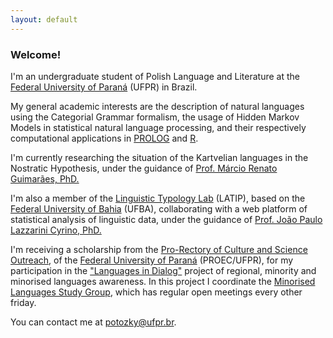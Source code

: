 ```yaml
---
layout: default
---
```


### Welcome!

I'm an undergraduate student of Polish Language and Literature at the [Federal University of Paraná](https://www.ufpr.br/) (UFPR) in Brazil.

My general academic interests are the description of natural languages using the Categorial Grammar formalism, the usage of Hidden Markov Models in statistical natural language processing, and their respectively computational applications in [PROLOG](https://www.swi-prolog.org/) and [R](https://www.r-project.org/). 

I'm currently researching the situation of the Kartvelian languages in the Nostratic Hypothesis, under the guidance of [Prof. Márcio Renato Guimarães, PhD.](https://marciorenato.wordpress.com/)

I'm also a member of the [Linguistic Typology Lab](http://latip.com.br/) (LATIP), based on the [Federal University of Bahia](https://www.ufba.br/) (UFBA), collaborating with a web platform of statistical analysis of linguistic data, under the guidance of [Prof. João Paulo Lazzarini Cyrino, PhD.](http://lattes.cnpq.br/0607604801534336)

I'm receiving a scholarship from the [Pro-Rectory of Culture and Science Outreach](http://www.proec.ufpr.br), of the [Federal University of Paraná](https://www.ufpr.br/) (PROEC/UFPR), for my participation in the ["Languages in Dialog"](#) project of regional, minority and minorised languages awareness. In this project I coordinate the [Minorised Languages Study Group](#), which has regular open meetings every other friday. 

You can contact me at [potozky@ufpr.br](mailto:potozky@ufpr.br).
